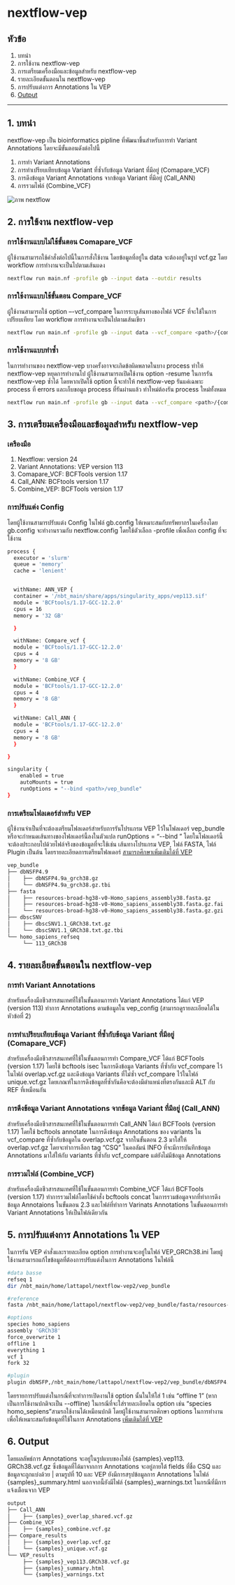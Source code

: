 # nextflow-vep

## หัวข้อ
1. บทนำ
2. การใช้งาน nextflow-vep
3. การเตรียมเครื่องมือและข้อมูลสำหรับ nextflow-vep
4. รายละเอียดขั้นตอนใน nextflow-vep
5. การปรับแต่งการ Annotations ใน VEP
6. [Output](#6-Output)

---

## 1. บทนำ
nextflow-vep เป็น bioinformatics pipline ที่พัฒนาขึ้นสำหรับการทำ Variant Annotations โดยจะมีขั้นตอนดังต่อไปนี้ 
1. การทำ Variant Annotations
2. การทำเปรียบเทียบข้อมูล Variant ที่ซ้ำกับข้อมูล Variant ที่มีอยู่ (Comapare_VCF) 
3. การดึงข้อมูล Variant Annotations จากข้อมูล Variant ที่มีอยู่ (Call_ANN)
4. การรวมไฟล์ (Combine_VCF)
   
![ภาพ nextflow](vep.drawio.png)

## 2. การใช้งาน nextflow-vep
### การใช้งานแบบไม่ใช้ขั้นตอน Comapare_VCF 
ผู้ใช้งานสามารถใช้คำสั่งต่อไปนี้ในการสั่งใช้งาน โดยข้อมูลที่อยู่ใน data จะต้องอยู่ในรูป vcf.gz โดย workflow การทำงานจะเป็นไปตามเส้นแดง

```bash
nextflow run main.nf -profile gb --input data --outdir results
```

### การใช้งานแบบใช้ขั้นตอน Compare_VCF 
ผู้ใช้งานสามารถใช้ option –-vcf_compare ในการระบุเส้นทางของไฟล์ VCF ที่จะใช้ในการเปรียบเทียบ โดย workflow การทำงานจะเป็นไปตามเส้นเขียว

```bash
nextflow run main.nf -profile gb --input data --vcf_compare <path>/{compare}.vcf.gz --outdir results
```
### การใช้งานแบบทำซ้ำ 
ในการทำงานของ nextflow-vep บางครั้งอาจจะเกิดข้อผิดพลาดในบาง process ทำให้ nextflow-vep หยุดการทำงานไป ผู้ใช้งานสามารถเปิดใช้งาน option -resume ในการรัน nextflow-vep ซ้ำได้ โดยหากเปิดใช้ option นี้จะทำให้ nextflow-vep รันแค่เฉพาะ process ที่ errors และเก็บขอมูล process ที่รันผ่านแล้ว ทำใหม่ต้องรัน process ใหม่ทั้งหมด

```bash
nextflow run main.nf -profile gb --input data --vcf_compare <path>/{compare}.vcf.gz --outdir results -resume
```


## 3. การเตรียมเครื่องมือและข้อมูลสำหรับ nextflow-vep
### เครืองมือ 
1. Nextflow: version 24 
2. Variant Annotations: VEP version 113
3. Comapare_VCF: BCFTools version 1.17
4. Call_ANN: BCFtools version 1.17
5. Combine_VEP: BCFTools version 1.17

### การปรับแต่ง Config
โดยผู้ใช้งานสามารปรับแต่ง Config ในไฟล์ gb.config ให้เหมาะสมกับทรัพยากรในเครื่องโดย gb.config จะทำงานรวมกับ nextflow.config โดยใช้ตัวเลือก -profile เพื่อเลือก config ที่จะใช้งาน
```bash
process {
  executor = 'slurm'
  queue = 'memory'
  cache = 'lenient'


  withName: ANN_VEP {
  container = '/nbt_main/share/apps/singularity_apps/vep113.sif'
  module = 'BCFtools/1.17-GCC-12.2.0'
  cpus = 16
  memory = '32 GB'

  }

  withName: Compare_vcf {
  module = 'BCFtools/1.17-GCC-12.2.0'
  cpus = 4
  memory = '8 GB'
  }

  withName: Combine_VCF {
  module = 'BCFtools/1.17-GCC-12.2.0'
  cpus = 4
  memory = '8 GB'
  }

  withName: Call_ANN {
  module = 'BCFtools/1.17-GCC-12.2.0'
  cpus = 4
  memory = '8 GB'
  }

}

singularity {
    enabled = true
    autoMounts = true
    runOptions = "--bind <path>/vep_bundle"
}
```

### การเตรียมโฟลเดอร์สำหรับ VEP
ผู้ใช้งานจำเป็นที่จะต้องเตรียมโฟลเดอร์สำหรับการรันโปรแกรม VEP ไว้ในโฟลเดอร์ vep_bundle หรือจะกำหนดเส้นทางของโฟลเดอร์นี้ลงในตัวแปล runOptions = “--bind <path>” โดยในโฟลเดอร์นี้จะต้องประกอบไปด้วยไฟล์จริงของข้อมูลที่จะใช้เช่น เส้นทางโปรแกรม VEP, ไฟล์ FASTA, ไฟล์ Plugin เป็นต้น โดยรายละเอียดการเตรียมโฟลเดอร์ [สามารถศึกษาเพิ่มเติมได้ที่ VEP](
https://useast.ensembl.org/info/docs/tools/vep/script/index.html)
```bash
vep_bundle
├── dbNSFP4.9
│    ├── dbNSFP4.9a_grch38.gz
│    └── dbNSFP4.9a_grch38.gz.tbi
├── fasta
│    ├── resources-broad-hg38-v0-Homo_sapiens_assembly38.fasta.gz
│    ├── resources-broad-hg38-v0-Homo_sapiens_assembly38.fasta.gz.fai       
│    └── resources-broad-hg38-v0-Homo_sapiens_assembly38.fasta.gz.gzi
├── dbscSNV
│    ├── dbscSNV1.1_GRCh38.txt.gz
│    └── dbscSNV1.1_GRCh38.txt.gz.tbi
└── homo_sapiens_refseq
     └── 113_GRCh38
```


## 4. รายละเอียดขั้นตอนใน nextflow-vep
### การทำ Variant Annotations	
สำหรับเครื่องมือชีวสารสนเทศที่ใช้ในขั้นตอนการทำ Variant Annotations ได้แก่ VEP (version 113) ทำการ Annotations ตามข้อมูลใน vep_config (สามารถดูรายละเอียดได้ในหัวข้อที่ 2)
### การทำเปรียบเทียบข้อมูล Variant ที่ซ้ำกับข้อมูล Variant ที่มีอยู่ (Comapare_VCF)
สำหรับเครื่องมือชีวสารสนเทศที่ใช้ในขั้นตอนการทำ Compare_VCF ได้แก่ BCFTools (version 1.17) โดยใช้ bcftools isec ในการดึงข้อมูล Variants ที่ซ้ำกับ vcf_compare ไว้ในไฟล์ overlap.vcf.gz และดึงข้อมูล Variants ที่ไม่ซ้ำ vcf_compare ไว้ในไฟล์ unique.vcf.gz โดยเกณฑ์ในการดึงข้อมูลที่ซ้ำกันคือจะต้องมีตำแหน่งที่ตรงกันและมี ALT กับ REF ที่เหมือนกัน
### การดึงข้อมูล Variant Annotations จากข้อมูล Variant ที่มีอยู่ (Call_ANN)
สำหรับเครื่องมือชีวสารสนเทศที่ใช้ในขั้นตอนการทำ Call_ANN ได้แก่ BCFTools (version 1.17) โดยใช้ bcftools annotate ในการดึงข้อมูล Annotations ของ variants ใน vcf_compare ที่ซ้ำกับข้อมูลใน overlap.vcf.gz จากในขั้นตอน 2.3 มาใส่ให้ overlap.vcf.gz โดยจะทำการเลือก tag “CSQ” ในคอลัมน์ INFO ที่จะมีการบันทึกข้อมูล Annotations มาใส่ให้กับ variants ที่ซ้ำกับ vcf_compare แต่ยังไม่มีข้อมูล Annotations
### การรวมไฟล์ (Combine_VCF)
สำหรับเครื่องมือชีวสารสนเทศที่ใช้ในขั้นตอนการทำ Combine_VCF ได้แก่ BCFTools (version 1.17) ทำการรวมไฟล์โดยใช้คำสั่ง bcftools concat ในการรวมข้อมูลจากที่ทำการดึงข้อมูล Annotaions ในขั้นตอน 2.3 และไฟล์ที่ทำการ Varinats Annotations ในขั้นตอนการทำ Variant Annotations ให้เป็นไฟล์เดียวกัน


## 5. การปรับแต่งการ Annotations ใน VEP
ในการรัน VEP คำสั่งและรายละเอียด option การทำงานจะอยู่ในไฟล์ VEP_GRCh38.ini โดยผู้ใช้งานสามารถแก้ไขข้อมูลที่ต้องการปรับแต่งในการ Annotations ในไฟล์นี้ 
```bash
#data basse
refseq 1
dir /nbt_main/home/lattapol/nextflow-vep2/vep_bundle

#reference
fasta /nbt_main/home/lattapol/nextflow-vep2/vep_bundle/fasta/resources-broad-hg38-v0-Homo_sapiens_assembly38.fasta.gz

#options
species homo_sapiens
assembly 'GRCh38'
force_overwrite 1
offline 1
everything 1
vcf 1
fork 32

#plugin
plugin dbNSFP,/nbt_main/home/lattapol/nextflow-vep2/vep_bundle/dbNSFP4.9/dbNSFP4.9a_grch38.gz,ALL 
```         



โดยรายการปรับแต่งในกรณีที่จะทำการเปิดงานใช้ option นั้นในให้ใส่ 1 เช่น “offline 1” (หากเป็นการใช้งานปกติจะเป็น --offline) ในกรณีที่จะใส่รายละเอียดใน option เช่น “species homo_sepiens”สามรถใช้งานได้เหมือนปกติ โดยผู้ใช้งานสามารถศึกษา options ในการทำงานเพื่อให้เหมาะสมกับข้อมูลที่ใช้ในการ Annotations [เพิ่มเติมได้ที่ VEP](https://useast.ensembl.org/info/docs/tools/vep/script/index.html)

## 6. Output
โดยผลลัพธ์การ Annotations จะอยู่ในรูปแบบของไฟล์ {samples}.vep113. GRCh38.vcf.gz ซึ่งข้อมูลที่ได้มาจากการ Annotations จะอยู่ภายใต้ fields ที่ชื่อ CSQ และข้อมูลจะถูกแบ่งด้วย | ตามรูปที่ 10 และ VEP ยังมีการสรุปข้อมูลการ Annotations ในไฟล์ {samples}_summary.html นอกจากนี้ยังมีไฟล์ {samples}_warnings.txt ในกรณีที่มีการแจ้งเตือนจาก VEP
```bash
output
├── Call_ANN
│    ├── {samples}_overlap_shared.vcf.gz
├── Combine_VCF
│    ├── {samples}_combine.vcf.gz
├── Compare_results
│    ├── {samples}_overlap.vcf.gz
│    └── {samples}_unique.vcf.gz
└── VEP_results
     ├── {samples}_vep113.GRCh38.vcf.gz 
     ├── {samples}_summary.html       
     └── {samples}_warnings.txt
```

